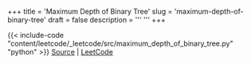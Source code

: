 +++
title = 'Maximum Depth of Binary Tree'
slug = 'maximum-depth-of-binary-tree'
draft = false
description =  '''
'''
+++

{{< include-code "content/leetcode/_leetcode/src/maximum_depth_of_binary_tree.py" "python" >}}
[Source](https://github.com/grind-rip/leetcode/blob/master/src/maximum_depth_of_binary_tree.py) | [LeetCode](https://leetcode.com/problems/maximum-depth-of-binary-tree)
